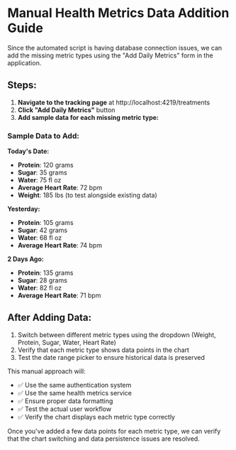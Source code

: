 # Manual Health Metrics Data Addition Guide

Since the automated script is having database connection issues, we can add the missing metric types using the "Add Daily Metrics" form in the application.

## Steps:

1. **Navigate to the tracking page** at http://localhost:4219/treatments
2. **Click "Add Daily Metrics"** button
3. **Add sample data for each missing metric type:**

### Sample Data to Add:

**Today's Date:**
- **Protein**: 120 grams
- **Sugar**: 35 grams  
- **Water**: 75 fl oz
- **Average Heart Rate**: 72 bpm
- **Weight**: 185 lbs (to test alongside existing data)

**Yesterday:**
- **Protein**: 105 grams
- **Sugar**: 42 grams
- **Water**: 68 fl oz
- **Average Heart Rate**: 74 bpm

**2 Days Ago:**
- **Protein**: 135 grams
- **Sugar**: 28 grams
- **Water**: 82 fl oz
- **Average Heart Rate**: 71 bpm

## After Adding Data:

1. Switch between different metric types using the dropdown (Weight, Protein, Sugar, Water, Heart Rate)
2. Verify that each metric type shows data points in the chart
3. Test the date range picker to ensure historical data is preserved

This manual approach will:
- ✅ Use the same authentication system
- ✅ Use the same health metrics service
- ✅ Ensure proper data formatting
- ✅ Test the actual user workflow
- ✅ Verify the chart displays each metric type correctly

Once you've added a few data points for each metric type, we can verify that the chart switching and data persistence issues are resolved.